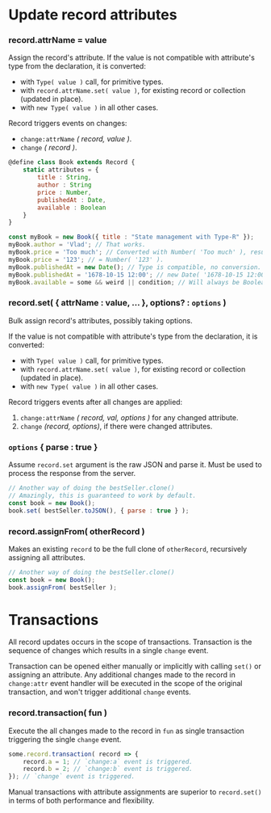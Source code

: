 # Update record attributes

### record.attrName = value

Assign the record's attribute. If the value is not compatible with attribute's type from the declaration, it is converted:

- with `Type( value )` call, for primitive types.
- with `record.attrName.set( value )`, for existing record or collection (updated in place).
- with `new Type( value )` in all other cases.

Record triggers events on changes:
- `change:attrName` *( record, value )*.
- `change` *( record )*.

```javascript
@define class Book extends Record {
    static attributes = {
        title : String,
        author : String
        price : Number,
        publishedAt : Date,
        available : Boolean
    }
}

const myBook = new Book({ title : "State management with Type-R" });
myBook.author = 'Vlad'; // That works.
myBook.price = 'Too much'; // Converted with Number( 'Too much' ), resulting in NaN.
myBook.price = '123'; // = Number( '123' ).
myBook.publishedAt = new Date(); // Type is compatible, no conversion.
myBook.publishedAt = '1678-10-15 12:00'; // new Date( '1678-10-15 12:00' )
myBook.available = some && weird || condition; // Will always be Boolean. Or null.
```

### record.set( { attrName : value, ... }, options? : `options` )

Bulk assign record's attributes, possibly taking options.

If the value is not compatible with attribute's type from the declaration, it is converted:

- with `Type( value )` call, for primitive types.
- with `record.attrName.set( value )`, for existing record or collection (updated in place).
- with `new Type( value )` in all other cases.

Record triggers events after all changes are applied:

1. `change:attrName` *( record, val, options )* for any changed attribute.
2. `change` *(record, options)*, if there were changed attributes.

### `options` { parse : true }

Assume `record.set` argument is the raw JSON and parse it. Must be used to process the response from the server.

```javascript
// Another way of doing the bestSeller.clone()
// Amazingly, this is guaranteed to work by default.
const book = new Book();
book.set( bestSeller.toJSON(), { parse : true } );
```

### record.assignFrom( otherRecord )

Makes an existing `record` to be the full clone of `otherRecord`, recursively assigning all attributes.

```javascript
// Another way of doing the bestSeller.clone()
const book = new Book();
book.assignFrom( bestSeller );
```

# Transactions

All record updates occurs in the scope of transactions. Transaction is the sequence of changes which results in a single `change` event.

Transaction can be opened either manually or implicitly with calling `set()` or assigning an attribute.
Any additional changes made to the record in `change:attr` event handler will be executed in the scope of the original transaction, and won't trigger additional `change` events.

### record.transaction( fun )

Execute the all changes made to the record in `fun` as single transaction triggering the single `change` event.

```javascript
some.record.transaction( record => {
    record.a = 1; // `change:a` event is triggered.
    record.b = 2; // `change:b` event is triggered.
}); // `change` event is triggered.
```

Manual transactions with attribute assignments are superior to `record.set()` in terms of both performance and flexibility.

